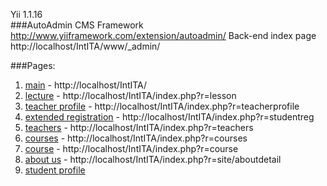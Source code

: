 Yii 1.1.16 <br/>
###AutoAdmin CMS Framework http://www.yiiframework.com/extension/autoadmin/
Back-end index page http://localhost/IntITA/www/_admin/

###Pages:
1. [main](http://localhost/IntITA/) - http://localhost/IntITA/ <br/>
2. [lecture](http://localhost/IntITA/index.php?r=lesson) - http://localhost/IntITA/index.php?r=lesson <br/>
3. [teacher profile](http://localhost/IntITA/index.php?r=teacherprofile) - http://localhost/IntITA/index.php?r=teacherprofile <br/>
4. [extended registration](http://localhost/IntITA/index.php?r=studentre) - http://localhost/IntITA/index.php?r=studentreg <br/>
5. [teachers](http://localhost/IntITA/index.php?r=teachers) - http://localhost/IntITA/index.php?r=teachers <br/>
6. [courses](http://localhost/IntITA/index.php?r=courses) - http://localhost/IntITA/index.php?r=courses <br/>
7. [course](http://localhost/IntITA/index.php?r=course) - http://localhost/IntITA/index.php?r=course <br/>
8. [about us](http://localhost/IntITA/index.php?r=site/aboutdetail) - http://localhost/IntITA/index.php?r=site/aboutdetail   
9. [student profile]()


